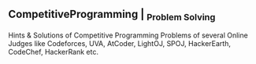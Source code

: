 ## CompetitiveProgramming | <sub>Problem Solving</sub>
Hints &amp; Solutions of Competitive Programming Problems of several Online Judges like Codeforces, UVA, AtCoder, LightOJ, SPOJ, HackerEarth, CodeChef, HackerRank etc.
